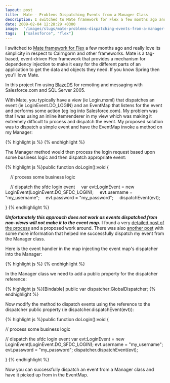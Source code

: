 ```yaml
---
layout: post
title:  Mate - Problems Dispatching Events from a Manager Class
description: I switched to Mate framework for Flex a few months ago and really love its simplicity in respect to Cairngorm and other frameworks. Mate is a tag-based, event-driven Flex framework that provides a mechanism for dependency injection to make it easy for the different parts of an application to get the data and objects they need. If you know Spring then youll love Mate. In this project Im using BlazeDS for remoting and messaging with Salesforce.com and SQL Server 2005. With Mate, you typically have
date: 2009-02-04 12:28:29 +0300
image:  '/images/slugs/mate-problems-dispatching-events-from-a-manager-class.jpg'
tags:   ["salesforce", "flex"]
---
```

<p>I switched to <a href="http://mate.asfusion.com/" target="_blank">Mate framework for Flex</a> a few months ago and really love its simplicity in respect to Cairngorm and other frameworks. Mate is a tag-based, event-driven Flex framework that provides a mechanism for dependency injection to make it easy for the different parts of an application to get the data and objects they need. If you know Spring then you'll love Mate.</p>
<p>In this project I'm using <a href="http://opensource.adobe.com/wiki/display/blazeds/BlazeDS/" target="_blank">BlazeDS</a> for remoting and messaging with Salesforce.com and SQL Server 2005.</p>
<p>With Mate, you typically have a view (ie Login.mxml) that dispatches an event (ie LoginEvent.DO_LOGIN) and an EventMap that listens for the event and performs some action (eg log into Salesforce.com). My problem was that I was using an inline itemrenderer in my view which was making it extremely difficult to process and dispatch the event. My proposed solution was to dispatch a simple event and have the EventMap invoke a method on my Manager:</p>
{% highlight js %}<eventHandlers type="{LoginEvent.DO_LOGIN}">
  <methodInvoker generator="{SfdcManager}" method="doLogin"/>
</eventHandlers>
{% endhighlight %}
<p>The Manager method would then process the login request based upon some business logic and then dispatch appropriate event:</p>
{% highlight js %}public function doLogin():void {

    // process some business logic

    // dispatch the sfdc login event
    var evt:LoginEvent = new LoginEvent(LoginEvent.DO_SFDC_LOGIN);
    evt.username = "my_username";
    evt.password = "my_password";
    dispatchEvent(evt);

}
{% endhighlight %}
<p><em><strong>Unfortunately this approach does not work as events dispatched from non-views will not make it to the event map.</strong></em> I found a very <a href="http://mate.asfusion.com/forums/topic.php?id=319" target="_blank">detailed post of the process</a> and a proposed work around. There was also <a href="http://stackoverflow.com/questions/482085/flex-mate-framework-dispatching-events" target="_blank">another post</a> with some more information that helped me successfully dispatch my event from the Manager class.</p>
<p>Here is the event handler in the map injecting the event map's dispatcher into the Manager:</p>
{% highlight js %}<eventHandlers type="{LoginEvent.DO_LOGIN}">
  <methodInvoker generator="{SfdcManager}" method="doLogin">
  <properties dispatcher="{scope.dispatcher}"/>
  </methodInvoker>
</eventHandlers>
{% endhighlight %}
<p>In the Manager class we need to add a public property for the dispatcher reference:</p>
{% highlight js %}[Bindable] public var dispatcher:GlobalDispatcher;
{% endhighlight %}
<p>Now modify the method to dispatch events using the reference to the dispatcher public property (ie dispatcher.dispatchEvent(evt)):</p>
{% highlight js %}public function doLogin():void {

  // process some business logic

  // dispatch the sfdc login event
  var evt:LoginEvent = new LoginEvent(LoginEvent.DO_SFDC_LOGIN);
  evt.username = "my_username";
  evt.password = "my_password";
  dispatcher.dispatchEvent(evt);

}
{% endhighlight %}
<p>Now you can successfully dispatch an event from a Manager class and have it picked up from in the EventMap.</p>


